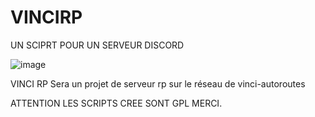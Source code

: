 # VINCIRP
UN SCIPRT POUR UN SERVEUR DISCORD

![image](https://github.com/78DCH/VINCIRP/assets/128309478/3cfcdd64-080a-485a-8c32-278f530f0158)

VINCI RP Sera un projet de serveur rp sur le réseau de vinci-autoroutes

ATTENTION LES SCRIPTS CREE SONT GPL MERCI.


